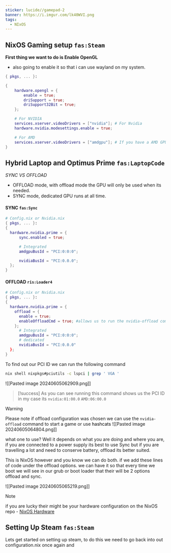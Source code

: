 ```yaml
---
sticker: lucide//gamepad-2
banner: https://i.imgur.com/lk40WVI.png
tags:
  - NIxOS
---
```

## NixOS Gaming setup  `fas:Steam`

**First thing we want to do is Enable OpenGL** 
- also going to enable it so that i can use wayland on my system. 

```nix
{ pkgs, ... }:

{
	hardware.opengl = {
		enable = true;
		driSupport = true;
		driSupport32Bit = true;
	};

	# For NVIDIA
	services.xserver.videoDrivers = ["nvidia"]; # For Nvidia
	hardware.nvidia.modesettings.enable = true;

    # For AMD
	services.xserver.videoDrivers = ["amdgpu"]; # If you have a AMD GPU
}
```

## Hybrid Laptop and Optimus Prime `fas:LaptopCode`

*SYNC VS OFFLOAD*

- OFFLOAD mode, with offload mode the GPU will only be used when its needed. 
- SYNC mode, dedicated GPU runs at all time. 

#### SYNC `fas:Sync`
```nix
# Config.nix or Nvidia.nix
{ pkgs, ... }:
{
  hardware.nvidia.prime = {
	  sync.enabled = true;

      # Integrated
      amdgpuBusId = "PCI:0:0:0";

      nvidiaBusId = "PCI:0.0.0";
  };
}
```


#### OFFLOAD `ris:Loader4`
```nix
# Config.nix or Nvidia.nix
{ pkgs, ... }:
{
  hardware.nvidia.prime = {
    offload = {
      enable = true;
      enableOffloadCmd = true; #allows us to run the nvidia-offload command
    };
      # Integrated
      amdgpuBusId = "PCI:0:0:0";
      # dedicated
      nvidiaBusId = "PCI:0.0.0"
  };
}
```

To find out our PCI ID we can run the following command
```bash
nix shell nixpkgs#pciutils -c lspci | grep ' VGA '
```

![[Pasted image 20240605062909.png]]

> [!success]
> As you can see running this command shows us the PCI ID in my case its `nvidia:01:00.0` `AMD:06:00.0`

> [!warning]
> Please note if offload configuration was chosen we can use the `nvidia-offload` command to start a game or use <mark style='background:var(--mk-color-purple)'>hashcats</mark>
![[Pasted image 20240605064804.png]]

what one to use? Well it depends on what you are doing and where you are, if you are connected to a power supply its best to use Sync but if you are travelling a lot and need to conserve battery, offload its better suited. 

This is NixOS however and you know we can do both. if we add these lines of code under the offload options. we can have it so that every time we boot we will see in our grub or boot loader that their will be 2 options offload and sync. 

![[Pasted image 20240605065219.png]]

> [!NOTE]
> if you are lucky their might be your hardware configuration on the NixOS repo - [NixOS Hardware](https://github.com/NixOS/nixos-hardware)


## Setting Up Steam `fas:Steam`

Lets get started on setting up steam, to do this we need to go back into out configuration.nix once again and 
